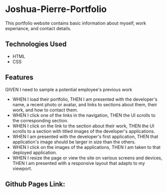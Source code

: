 # Joshua-Pierre-Portfolio
This portfolio website contains basic information about myself, work experiance, and contact details.

## Technologies Used
* HTML
* CSS

## Features
GIVEN I need to sample a potential employee's previous work
* WHEN I load their portfolio,
THEN I am presented with the developer's name, a recent photo or avatar, and links to sections about them, their work, and how to contact them.
* WHEN I click one of the links in the navigation,
THEN the UI scrolls to the corresponding section.
* WHEN I click on the link to the section about their work,
THEN the UI scrolls to a section with titled images of the developer's applications.
* WHEN I am presented with the developer's first application,
THEN that application's image should be larger in size than the others.
* WHEN I click on the images of the applications,
THEN I am taken to that deployed application.
* WHEN I resize the page or view the site on various screens and devices,
THEN I am presented with a responsive layout that adapts to my viewport.

## Github Pages Link:

